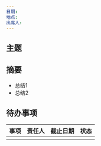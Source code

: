 ```yaml
---
日期:
地点:
出席人:
---
```

## 主题


## 摘要

- 总结1
- 总结2

## 待办事项

| 事项  | 责任人 | 截止日期 | 状态  |
| --- | --- | ---- | --- |
|     |     |      |     |

